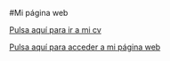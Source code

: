#Mi página web

[Pulsa aquí para ir a mi cv](https://marthazfq.github.io)

[Pulsa aquí para acceder a mi página web](https://marthazfq.github.io/Web/)
